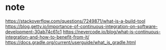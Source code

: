 # note
https://stackoverflow.com/questions/7249871/what-is-a-build-tool
https://blog.getty.io/importance-of-continuous-integration-on-software-development-30ab74c61c1
https://nevercode.io/blog/what-is-continuous-integration-and-how-to-benefit-from-it/
https://docs.gradle.org/current/userguide/what_is_gradle.html
